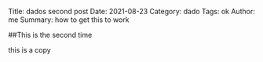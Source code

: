 Title: dados second post
Date: 2021-08-23
Category: dado
Tags: ok
Author: me
Summary: how to get this to work

##This is the second time

this is a copy
